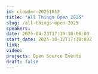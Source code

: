 ```yaml
---
id: clowder-20251012
title: "All Things Open 2025"
slug: /all-things-open-2025
speakers:
date: 2025-04-23T17:10:30-06:00
start_date: 2025-10-12T17:30:00Z
link:  
video: 
projects: Open Source Events
draft: false
---
```



